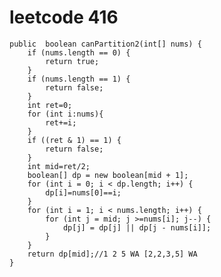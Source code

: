 # leetcode 416
    public  boolean canPartition2(int[] nums) {
        if (nums.length == 0) {
            return true;
        }
        if (nums.length == 1) {
            return false;
        }
        int ret=0;
        for (int i:nums){
            ret+=i;
        }
        if ((ret & 1) == 1) {
            return false;
        }
        int mid=ret/2;
        boolean[] dp = new boolean[mid + 1];
        for (int i = 0; i < dp.length; i++) {
            dp[i]=nums[0]==i;
        }
        for (int i = 1; i < nums.length; i++) {
            for (int j = mid; j >=nums[i]; j--) {
                dp[j] = dp[j] || dp[j - nums[i]];
            }
        }
        return dp[mid];//1 2 5 WA [2,2,3,5] WA
    }
